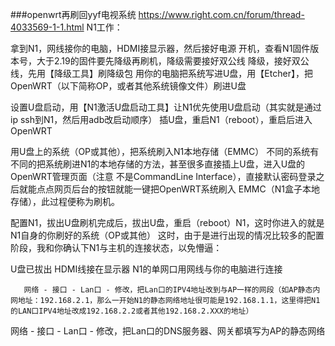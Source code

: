 ###openwrt再刷回yyf电视系统 
https://www.right.com.cn/forum/thread-4033569-1-1.html
N1工作：




拿到N1，网线接你的电脑，HDMI接显示器，然后接好电源
开机，查看N1固件版本号，大于2.19的固件要先降级再刷机，降级需要接好双公线
降级，接好双公线，先用【降级工具】刷降级包
用你的电脑把系统写进U盘，用【Etcher】，把OpenWRT（以下简称OP，或者其他系统镜像文件）刷进U盘


设置U盘启动，用【N1激活U盘启动工具】让N1优先使用U盘启动（其实就是通过ip ssh到N1，然后用adb改启动顺序）
插U盘，重启N1（reboot），重启后进入OpenWRT


用U盘上的系统（OP或其他），把系统刷入N1本地存储（EMMC）
       不同的系统有不同的把系统刷进N1的本地存储的方法，甚至很多直接插上U盘，进入U盘的OpenWRT管理页面（注意         不是CommandLine Interface），直接默认密码登录之后就能点点网页后台的按钮就能一键把OpenWRT系统刷入             EMMC（N1盒子本地存储），此过程便称为刷机。

配置N1，拔出U盘刷机完成后，拔出U盘，重启（reboot）N1，这时你进入的就是N1自身的你刷好的系统（OP或其他）
       这时，由于是进行出现的情况比较多的配置阶段，我和你确认下N1与主机的连接状态，以免懵逼：


U盘已拔出
HDMI线接在显示器
N1的单网口用网线与你的电脑进行连接


       网络 - 接口 - Lan口 - 修改，把Lan口的IPV4地址改到与AP一样的网段（如AP静态内网地址：192.168.2.1，那么一开始N1的静态网络地址很可能是192.168.1.1，这里得把N1的LAN口IPV4地址改成192.168.2.2或者其他192.168.2.XXX的地址）
网络 - 接口 - Lan口 - 修改，把Lan口的DNS服务器、网关都填写为AP的静态网络
